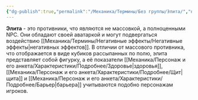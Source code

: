 ```yaml
---
{"dg-publish":true,"permalink":"/Механика/Термины/Без группы/Элита/","noteIcon":"","created":"2025-07-12T09:55:51.866+03:00","updated":"2025-07-29T00:32:32.450+03:00"}
---
```


**Элита** - это противники, что являются не массовкой, а полноценными NPC. Они обладают своей аватаркой и могут подвергаться воздействию [[Механика/Термины/Негативные эффекты/Негативные эффекты\|негативных эффектов]]. 
В отличии от массового противника, что отображается в виде кубиков рассыпанных по полю, элита представляет собой фигурку, а её показатели [[Механика/Персонаж и его анкета/Характеристики/Подробнее/Здоровье\|здоровья]], [[Механика/Персонаж и его анкета/Характеристики/Подробнее/Щит\|щита]] и [[Механика/Персонаж и его анкета/Характеристики/Подробнее/Барьер\|барьера]] учитываются подобно персонажам игроков. 